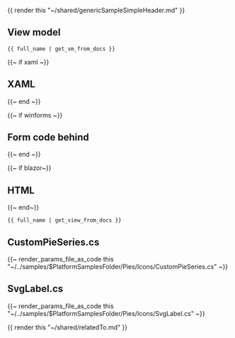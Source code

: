 {{ render this "~/shared/genericSampleSimpleHeader.md" }}

## View model

```
{{ full_name | get_vm_from_docs }}
```

{{~ if xaml ~}}
## XAML
{{~ end ~}}

{{~ if winforms ~}}
## Form code behind
{{~ end ~}}

{{~ if blazor~}}
## HTML
{{~ end~}}

```
{{ full_name | get_view_from_docs }}
```

## CustomPieSeries.cs

{{~ render_params_file_as_code this "~/../samples/$PlatformSamplesFolder/Pies/Icons/CustomPieSeries.cs" ~}}

## SvgLabel.cs

{{~ render_params_file_as_code this "~/../samples/$PlatformSamplesFolder/Pies/Icons/SvgLabel.cs" ~}}

{{ render this "~/shared/relatedTo.md" }}